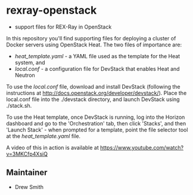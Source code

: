 # rexray-openstack
* support files for REX-Ray in OpenStack

In this repository you'll find supporting files for deploying a cluster of Docker servers using OpenStack Heat. The two files of importance are:
- *heat_template.yaml* - a YAML file used as the template for the Heat system, and
- *local.conf* - a configuration file for DevStack that enables Heat and Neutron

To use the *local.conf* file, download and install DevStack (following the instructions at http://docs.openstack.org/developer/devstack/). Place the local.conf file into the ./devstack directory, and launch DevStack using ./stack.sh.

To use the Heat template, once DevStack is running, log into the Horizon dashboard and go to the 'Orchestration' tab, then click 'Stacks', and then 'Launch Stack' - when prompted for a template, point the file selector tool at the *heat_template.yaml* file.

A video of this in action is available at https://www.youtube.com/watch?v=3MKCfp4XsiQ

## Maintainer
- Drew Smith
